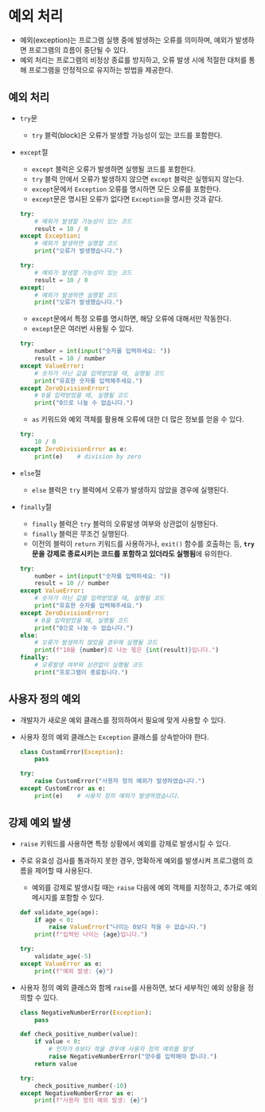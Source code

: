 # 예외 처리

-  예외(exception)는 프로그램 실행 중에 발생하는 오류를 의미하며, 예외가 발생하면 프로그램의 흐름이 중단될 수 있다.
- 예외 처리는 프로그램의 비정상 종료를 방지하고, 오류 발생 시에 적절한 대처를 통해 프로그램을 안정적으로 유지하는 방법을 제공한다.

## 예외 처리

- `try`문
  - `try` 블럭(block)은 오류가 발생할 가능성이 있는 코드를 포함한다.
- `except`절
  - `except` 블럭은 오류가 발생하면 실행될 코드를 포함한다.
  - `try` 블럭 안에서 오류가 발생하지 않으면 `except` 블럭은 실행되지 않는다.
  - `except`문에서 `Exception` 오류를 명시하면 모든 오류를 포함한다.
  - `except`문은 명시된 오류가 없다면 `Exception`을 명시한 것과 같다.

  ```py
  try:
      # 예외가 발생할 가능성이 있는 코드
      result = 10 / 0
  except Exception:
      # 예외가 발생하면 실행할 코드
      print("오류가 발생했습니다.")
  ```

  ```py
  try:
      # 예외가 발생할 가능성이 있는 코드
      result = 10 / 0
  except:
      # 예외가 발생하면 실행할 코드
      print("오류가 발생했습니다.")
  ```

  - `except`문에서 특정 오류를 명시하면, 해당 오류에 대해서만 작동한다.
  - `except`문은 여러번 사용될 수 있다.

  ```py
  try:
      number = int(input("숫자를 입력하세요: "))
      result = 10 / number
  except ValueError:
      # 숫자가 아닌 값을 입력받았을 때, 실행될 코드
      print("유효한 숫자를 입력해주세요.")
  except ZeroDivisionError:
      # 0을 입력받았을 때, 실행될 코드
      print("0으로 나눌 수 없습니다.")
  ```

  - `as` 키워드와 예외 객체를 활용해 오류에 대한 더 많은 정보를 얻을 수 있다.

  ```py
  try:
      10 / 0
  except ZeroDivisionError as e:
      print(e)    # division by zero
  ```

- `else`절
  - `else` 블럭은 `try` 블럭에서 오류가 발생하지 않았을 경우에 실행된다.
- `finally`절
  - `finally` 블럭은 `try` 블럭의 오류발생 여부와 상관없이 실행된다.
  - `finally` 블럭은 무조건 실행된다.
  - 이전의 블럭이 `return` 키워드를 사용하거나, `exit()` 함수를 호출하는 등, **`try`문을 강제로 종료시키는 코드를 포함하고 있더라도 실행됨**에 유의한다.

  ```py
  try:
      number = int(input("숫자를 입력하세요: "))
      result = 10 // number
  except ValueError:
      # 숫자가 아닌 값을 입력받았을 때, 실행될 코드
      print("유효한 숫자를 입력해주세요.")
  except ZeroDivisionError:
      # 0을 입력받았을 때, 실행될 코드
      print("0으로 나눌 수 없습니다.")
  else:
      # 오류가 발생하지 않았을 경우에 실행될 코드
      print(f"10을 {number}로 나눈 몫은 {int(result)}입니다.")
  finally:
      # 오류발생 여부와 상관없이 실행될 코드
      print("프로그램이 종료됩니다.")
  ```

## 사용자 정의 예외

- 개발자가 새로운 예외 클래스를 정의하여서 필요에 맞게 사용할 수 있다.
- 사용자 정의 예외 클래스는 `Exception` 클래스를 상속받아야 한다.

  ```py
  class CustomError(Exception):
      pass
  ```

  ```py
  try:
      raise CustomError("사용자 정의 예외가 발생하였습니다.")
  except CustomError as e:
      print(e)    # 사용자 정의 예외가 발생하였습니다.
  ```

## 강제 예외 발생

- `raise` 키워드를 사용하면 특정 상황에서 예외를 강제로 발생시킬 수 있다.
- 주로 유효성 검사를 통과하지 못한 경우, 명확하게 예외를 발생시켜 프로그램의 흐름을 제어할 때 사용된다.
  - 예외를 강제로 발생시킬 때는 `raise` 다음에 예외 객체를 지정하고, 추가로 예외 메시지를 포함할 수 있다.

  ```py
  def validate_age(age):
      if age < 0:
          raise ValueError("나이는 0보다 작을 수 없습니다.")
      print(f"입력된 나이는 {age}입니다.")

  try:
      validate_age(-5)
  except ValueError as e:
      print(f"예외 발생: {e}")
  ```

- 사용자 정의 예외 클래스와 함께 `raise`를 사용하면, 보다 세부적인 예외 상황을 정의할 수 있다.

  ```py
  class NegativeNumberError(Exception):
      pass

  def check_positive_number(value):
      if value < 0:
          # 인자가 0보다 작을 경우에 사용자 정의 예외를 발생
          raise NegativeNumberError("양수를 입력해야 합니다.")
      return value

  try:
      check_positive_number(-10)
  except NegativeNumberError as e:
      print(f"사용자 정의 예외 발생: {e}")
  ```

